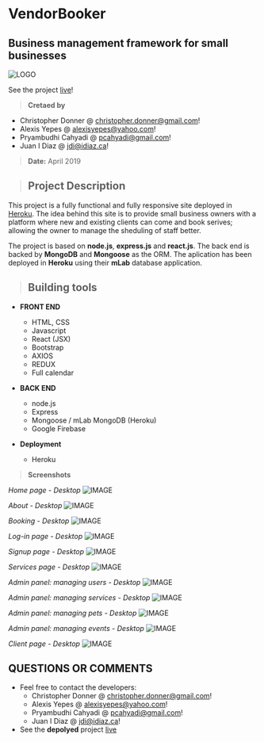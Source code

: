 # VendorBooker
## Business management framework for small businesses ##
![LOGO](./client/public/images/vendorBooker_Logo.png)

See the project [live](https://idiaz-vendorbooker.herokuapp.com/)!

> **Cretaed by**
- Christopher Donner @ <christopher.donner@gmail.com>!
- Alexis Yepes @ <alexisyepes@yahoo.com>!
- Pryambudhi Cahyadi @ <pcahyadi@gmail.com>!
- Juan I Diaz @ <jdi@idiaz.ca>!

> **Date:** April 2019

> ## Project Description

This project is a fully functional and fully responsive site deployed in [Heroku](https://idiaz-vendorbooker.herokuapp.com/). The idea behind this site is to provide small business owners with a platform where new and existing clients can come and book serives; allowing the owner to manage the sheduling of staff better.

The project is based on **node.js**, **express.js** and **react.js**. The back end is backed by **MongoDB** and **Mongoose** as the ORM. The aplication has been deployed in **Heroku** using their **mLab** database application.

> ## Building tools
- **FRONT END**
    - HTML, CSS
    - Javascript
    - React (JSX)
    - Bootstrap
    - AXIOS
    - REDUX
    - Full calendar

- **BACK END**
    - node.js
    - Express
    - Mongoose / mLab MongoDB (Heroku)
    - Google Firebase
    
- **Deployment**
    - Heroku

>**Screenshots**

*Home page - Desktop*
![IMAGE](./client/public/images/home.png)

*About - Desktop*
![IMAGE](./client/public/images/about.png)

*Booking - Desktop*
![IMAGE](./client/public/images/calendar.png)

*Log-in page - Desktop*
![IMAGE](./client/public/images/login.png)

*Signup page - Desktop*
![IMAGE](./client/public/images/signup.png)

*Services page - Desktop*
![IMAGE](./client/public/images/services.png)

*Admin panel: managing users - Desktop*
![IMAGE](./client/public/images/adminUsers.png)

*Admin panel: managing services - Desktop*
![IMAGE](./client/public/images/adminServices.png)

*Admin panel: managing pets - Desktop*
![IMAGE](./client/public/images/adminPets.png)

*Admin panel: managing events - Desktop*
![IMAGE](./client/public/images/adminCalendar.png)

*Client page - Desktop*
![IMAGE](./client/public/images/userHome.png)


## QUESTIONS OR COMMENTS
- Feel free to contact the developers:
    - Christopher Donner @ <christopher.donner@gmail.com>!
    - Alexis Yepes @ <alexisyepes@yahoo.com>!
    - Pryambudhi Cahyadi @ <pcahyadi@gmail.com>!
    - Juan I Diaz @ <jdi@idiaz.ca>!
- See the **depolyed** project [live](https://idiaz-vendorbooker.herokuapp.com/)